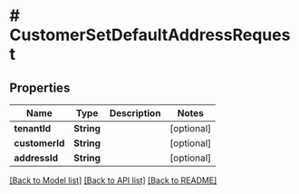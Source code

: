 # # CustomerSetDefaultAddressRequest


## Properties 


Name | Type | Description | Notes
------------ | ------------- | ------------- | -------------
**tenantId**| **String** |   | [optional]
**customerId**| **String** |   | [optional]
**addressId**| **String** |   | [optional]


[[Back to Model list]](../../README.md#models) [[Back to API list]](../../README.md#endpoints) [[Back to README]](../../README.md)

